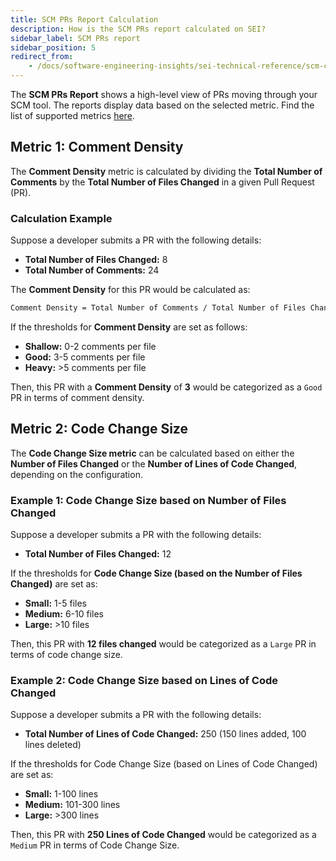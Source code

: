 ```yaml
---
title: SCM PRs Report Calculation
description: How is the SCM PRs report calculated on SEI?
sidebar_label: SCM PRs report
sidebar_position: 5
redirect_from:
    - /docs/software-engineering-insights/sei-technical-reference/scm-calculation/scm-reports-calculation/scm-prs-report
---
```


The **SCM PRs Report** shows a high-level view of PRs moving through your SCM tool. The reports display data based on the selected metric. Find the list of supported metrics [here](/docs/software-engineering-insights/propelo-sei/analytics-and-reporting/productivity/developer-insights#scm-prs-report).

## Metric 1: Comment Density

The **Comment Density** metric is calculated by dividing the **Total Number of Comments** by the **Total Number of Files Changed** in a given Pull Request (PR).

### Calculation Example

Suppose a developer submits a PR with the following details:

* **Total Number of Files Changed:** 8
* **Total Number of Comments:** 24

The **Comment Density** for this PR would be calculated as:

```bash
Comment Density = Total Number of Comments / Total Number of Files Changed = 24 / 8 = 3
```

If the thresholds for **Comment Density** are set as follows:

* **Shallow:** 0-2 comments per file
* **Good:** 3-5 comments per file
* **Heavy:** >5 comments per file

Then, this PR with a **Comment Density** of **3** would be categorized as a `Good` PR in terms of comment density.

## Metric 2: Code Change Size

The **Code Change Size metric** can be calculated based on either the **Number of Files Changed** or the **Number of Lines of Code Changed**, depending on the configuration.

### Example 1: Code Change Size based on Number of Files Changed

Suppose a developer submits a PR with the following details:

* **Total Number of Files Changed:** 12

If the thresholds for **Code Change Size (based on the Number of Files Changed)** are set as:

* **Small:** 1-5 files
* **Medium:** 6-10 files
* **Large:** >10 files

Then, this PR with **12 files changed** would be categorized as a `Large` PR in terms of code change size.

### Example 2: Code Change Size based on Lines of Code Changed

Suppose a developer submits a PR with the following details:

* **Total Number of Lines of Code Changed:** 250 (150 lines added, 100 lines deleted)

If the thresholds for Code Change Size (based on Lines of Code Changed) are set as:

* **Small:** 1-100 lines
* **Medium:** 101-300 lines
* **Large:** >300 lines

Then, this PR with **250 Lines of Code Changed** would be categorized as a `Medium` PR in terms of Code Change Size.